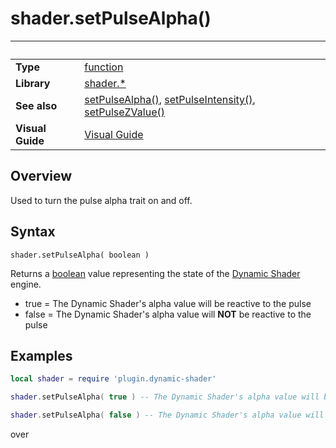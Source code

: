 # shader.setPulseAlpha()

|                      | &nbsp; 
| -------------------- | ---------------------------------------------------------------
| __Type__             | [function](http://docs.coronalabs.com/api/type/Function.html)
| __Library__          | [shader.*](README.md)
| __See also__         | [setPulseAlpha()](setPulseAlpha.markdown), [setPulseIntensity()](setPulseIntensity.markdown), [setPulseZValue()](setPulseZValue.markdown)
| __Visual Guide__     | [Visual Guide](http://dynamicshader.com/)


## Overview

Used to turn the pulse alpha trait on and off.


## Syntax

	shader.setPulseAlpha( boolean )

Returns a [boolean](https://docs.coronalabs.com/api/type/Boolean.html) value representing the state of the [Dynamic Shader](README.md) engine.
 - true = The Dynamic Shader's alpha value will be reactive to the pulse
 - false = The Dynamic Shader's alpha value will __NOT__ be reactive to the pulse

## Examples

``````lua
local shader = require 'plugin.dynamic-shader'

shader.setPulseAlpha( true ) -- The Dynamic Shader's alpha value will be reactive to the pulse

shader.setPulseAlpha( false ) -- The Dynamic Shader's alpha value will NOT be reactive to the pulse


``````
over
